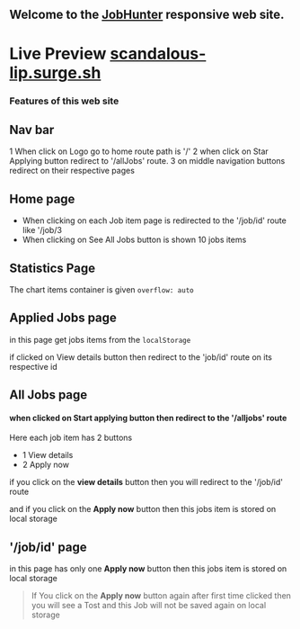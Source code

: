 ## Welcome to the [JobHunter](scandalous-lip.surge.sh) responsive web site.

# Live Preview [scandalous-lip.surge.sh](scandalous-lip.surge.sh)

### Features of this web site

## Nav bar
1 When click on Logo go to home route path is '/'
2 when click on Star Applying button redirect to '/allJobs' route.
3 on middle navigation buttons redirect on their respective pages

## Home page

- When clicking on each Job item page is redirected to the '/job/id' route like '/job/3
- When clicking on See All Jobs button is shown 10 jobs items

## Statistics Page

The chart items container is given `overflow: auto ` 

## Applied Jobs page

in this page get jobs items from the  `localStorage` 

if clicked on View details button then redirect to the 'job/id' route on its respective id


## All Jobs page

#### when clicked on Start applying button then redirect to the '/alljobs' route

Here each job item has 2 buttons 
- 1 View details
- 2 Apply now

if you click on the **view details** button then you will redirect to the '/job/id' route

and if you click on the **Apply now** button then this jobs item is stored on local storage

## '/job/id' page

in this page has only one **Apply now** button then this jobs item is stored on local storage

> If You click on the **Apply now** button again after first time clicked then you will see a Tost and this Job will not be saved again on local storage
